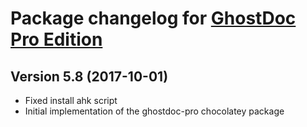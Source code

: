 # Package changelog for [GhostDoc Pro Edition](https://chocolatey.org/packages/ghostdoc-pro)

## Version 5.8 (2017-10-01)
- Fixed install ahk script
- Initial implementation of the ghostdoc-pro chocolatey package
